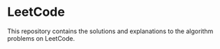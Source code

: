 # LeetCode
This repository contains the solutions and explanations to the algorithm problems on LeetCode. 
